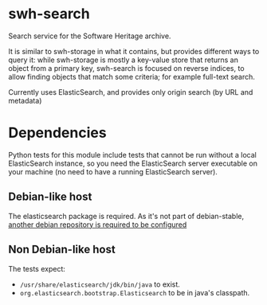 swh-search
==========

Search service for the Software Heritage archive.

It is similar to swh-storage in what it contains,
but provides different ways to query it: while swh-storage is mostly
a key-value store that returns an object from a primary key,
swh-search is focused on reverse indices, to allow finding objects that
match some criteria; for example full-text search.

Currently uses ElasticSearch, and provides only origin search (by URL and metadata)

# Dependencies

Python tests for this module include tests that cannot be run without a local
ElasticSearch instance, so you need the ElasticSearch server executable on your
machine (no need to have a running ElasticSearch server).

## Debian-like host

The elasticsearch package is required. As it's not part of debian-stable,
[another debian repository is required to be
configured](https://www.elastic.co/guide/en/elasticsearch/reference/current/deb.html#deb-repo)

## Non Debian-like host

The tests expect:
- `/usr/share/elasticsearch/jdk/bin/java` to exist.
- `org.elasticsearch.bootstrap.Elasticsearch` to be in java's classpath.

